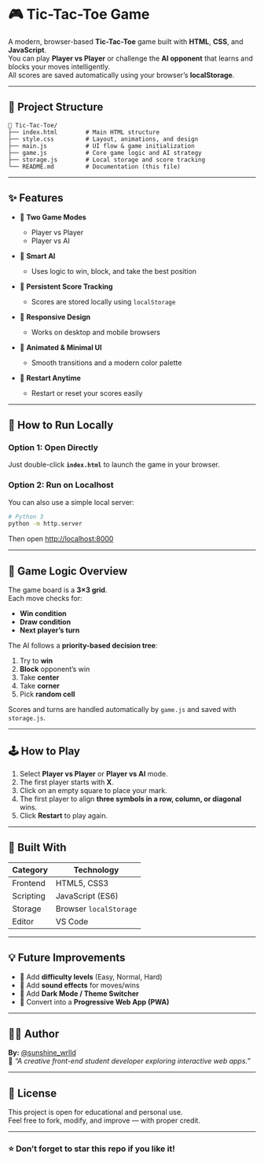 # 🎮 Tic-Tac-Toe Game

A modern, browser-based **Tic-Tac-Toe** game built with **HTML**, **CSS**, and **JavaScript**.  
You can play **Player vs Player** or challenge the **AI opponent** that learns and blocks your moves intelligently.  
All scores are saved automatically using your browser’s **localStorage**.

---

## 🧱 Project Structure

```
📁 Tic-Tac-Toe/
├── index.html        # Main HTML structure
├── style.css         # Layout, animations, and design
├── main.js           # UI flow & game initialization
├── game.js           # Core game logic and AI strategy
├── storage.js        # Local storage and score tracking
└── README.md         # Documentation (this file)
```

---

## ✨ Features

- 👥 **Two Game Modes**
  - Player vs Player  
  - Player vs AI  

- 🧠 **Smart AI**
  - Uses logic to win, block, and take the best position  

- 💾 **Persistent Score Tracking**
  - Scores are stored locally using `localStorage`

- 📱 **Responsive Design**
  - Works on desktop and mobile browsers

- 🎨 **Animated & Minimal UI**
  - Smooth transitions and a modern color palette

- 🔄 **Restart Anytime**
  - Restart or reset your scores easily

---

## 🚀 How to Run Locally

### Option 1: Open Directly
Just double-click **`index.html`** to launch the game in your browser.

### Option 2: Run on Localhost
You can also use a simple local server:
```bash
# Python 3
python -m http.server
```
Then open [http://localhost:8000](http://localhost:8000)

---

## 🧩 Game Logic Overview

The game board is a **3×3 grid**.  
Each move checks for:
- **Win condition**
- **Draw condition**
- **Next player’s turn**

The AI follows a **priority-based decision tree**:
1. Try to **win**  
2. **Block** opponent’s win  
3. Take **center**  
4. Take **corner**  
5. Pick **random cell**

Scores and turns are handled automatically by `game.js` and saved with `storage.js`.

---

## 🕹️ How to Play

1. Select **Player vs Player** or **Player vs AI** mode.  
2. The first player starts with **X**.  
3. Click on an empty square to place your mark.  
4. The first player to align **three symbols in a row, column, or diagonal** wins.  
5. Click **Restart** to play again.  

---

## 🧰 Built With

| Category | Technology |
|-----------|-------------|
| Frontend  | HTML5, CSS3 |
| Scripting | JavaScript (ES6) |
| Storage   | Browser `localStorage` |
| Editor    | VS Code |

---

## 💡 Future Improvements

- 🧩 Add **difficulty levels** (Easy, Normal, Hard)  
- 🎵 Add **sound effects** for moves/wins  
- 🌙 Add **Dark Mode / Theme Switcher**  
- 📲 Convert into a **Progressive Web App (PWA)**  

---

## 👨‍💻 Author

**By:** [@sunshine_wrlld](https://github.com/sunshine-wrlld)  
💬 _“A creative front-end student developer exploring interactive web apps.”_

---

## 📜 License

This project is open for educational and personal use.  
Feel free to fork, modify, and improve — with proper credit.

---

### ⭐ Don’t forget to star this repo if you like it!
